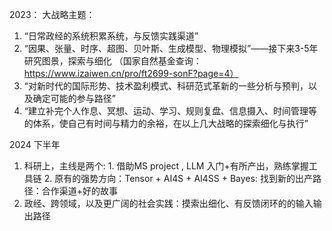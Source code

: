 
2023：
大战略主题：
1. “日常政经的系统积累系统，与反馈实践渠道”
2. “因果、张量、时序、超图、贝叶斯、生成模型、物理模拟”——接下来3-5年研究图景，探索与细化
（国家自然基金查询：https://www.izaiwen.cn/pro/ft2699-sonF?page=4）
3. “对新时代的国际形势、技术盈利模式、科研范式革新的一些分析与预判，以及确定可能的参与路径”
4. “建立补完个人作息、冥想、运动、学习、规则复盘、信息摄入、时间管理等的体系，使自己有时间与精力的余裕，在以上几大战略的探索细化与执行”


2024 下半年
1. 科研上，主线是两个: 1. 借助MS project , LLM 入门+有所产出，熟练掌握工具链 2. 原有的强势方向：Tensor + AI4S + AI4SS + Bayes: 找到新的出产路径：合作渠道+好的故事
2. 政经、跨领域，以及更广阔的社会实践：摸索出细化、有反馈闭环的的输入输出路径

